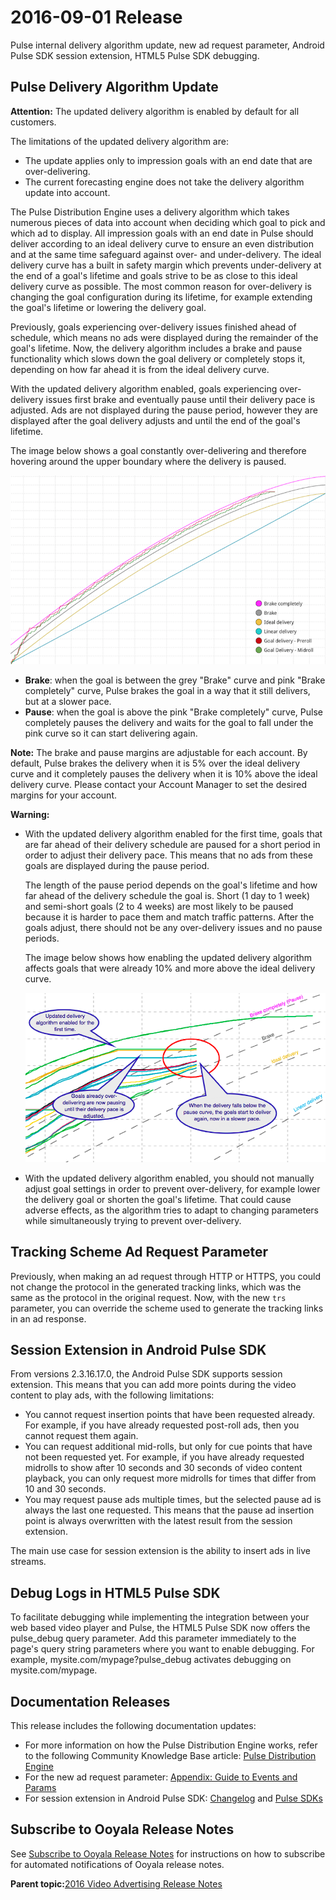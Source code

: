 # 2016-09-01 Release

Pulse internal delivery algorithm update, new ad request parameter, Android Pulse SDK session extension, HTML5 Pulse SDK debugging.

## Pulse Delivery Algorithm Update

**Attention:** The updated delivery algorithm is enabled by default for all customers.

The limitations of the updated delivery algorithm are:

-   The update applies only to impression goals with an end date that are over-delivering.
-   The current forecasting engine does not take the delivery algorithm update into account.

The Pulse Distribution Engine uses a delivery algorithm which takes numerous pieces of data into account when deciding which goal to pick and which ad to display. All impression goals with an end date in Pulse should deliver according to an ideal delivery curve to ensure an even distribution and at the same time safeguard against over- and under-delivery. The ideal delivery curve has a built in safety margin which prevents under-delivery at the end of a goal's lifetime and goals strive to be as close to this ideal delivery curve as possible. The most common reason for over-delivery is changing the goal configuration during its lifetime, for example extending the goal's lifetime or lowering the delivery goal.

Previously, goals experiencing over-delivery issues finished ahead of schedule, which means no ads were displayed during the remainder of the goal's lifetime. Now, the delivery algorithm includes a brake and pause functionality which slows down the goal delivery or completely stops it, depending on how far ahead it is from the ideal delivery curve.

With the updated delivery algorithm enabled, goals experiencing over-delivery issues first brake and eventually pause until their delivery pace is adjusted. Ads are not displayed during the pause period, however they are displayed after the goal delivery adjusts and until the end of the goal's lifetime.

The image below shows a goal constantly over-delivering and therefore hovering around the upper boundary where the delivery is paused.

![Goal delivery graph](image/pulse_delivery_pause_brake_curves.png)

-   **Brake**: when the goal is between the grey "Brake" curve and pink "Brake completely" curve, Pulse brakes the goal in a way that it still delivers, but at a slower pace.
-   **Pause**: when the goal is above the pink "Brake completely" curve, Pulse completely pauses the delivery and waits for the goal to fall under the pink curve so it can start delivering again.

**Note:** The brake and pause margins are adjustable for each account. By default, Pulse brakes the delivery when it is 5% over the ideal delivery curve and it completely pauses the delivery when it is 10% above the ideal delivery curve. Please contact your Account Manager to set the desired margins for your account.

**Warning:**

-   With the updated delivery algorithm enabled for the first time, goals that are far ahead of their delivery schedule are paused for a short period in order to adjust their delivery pace. This means that no ads from these goals are displayed during the pause period.

    The length of the pause period depends on the goal's lifetime and how far ahead of the delivery schedule the goal is. Short \(1 day to 1 week\) and semi-short goals \(2 to 4 weeks\) are most likely to be paused because it is harder to pace them and match traffic patterns. After the goals adjust, there should not be any over-delivery issues and no pause periods.

    The image below shows how enabling the updated delivery algorithm affects goals that were already 10% and more above the ideal delivery curve.

    ![Effects of enabled delivery algorithm update](image/pulse_enabled_delivery_algorithm_update.png)

-   With the updated delivery algorithm enabled, you should not manually adjust goal settings in order to prevent over-delivery, for example lower the delivery goal or shorten the goal's lifetime. That could cause adverse effects, as the algorithm tries to adapt to changing parameters while simultaneously trying to prevent over-delivery.

## Tracking Scheme Ad Request Parameter

Previously, when making an ad request through HTTP or HTTPS, you could not change the protocol in the generated tracking links, which was the same as the protocol in the original request. Now, with the new `trs` parameter, you can override the scheme used to generate the tracking links in an ad response.

## Session Extension in Android Pulse SDK

From versions 2.3.16.17.0, the Android Pulse SDK supports session extension. This means that you can add more points during the video content to play ads, with the following limitations:

-   You cannot request insertion points that have been requested already. For example, if you have already requested post-roll ads, then you cannot request them again.
-   You can request additional mid-rolls, but only for cue points that have not been requested yet. For example, if you have already requested midrolls to show after 10 seconds and 30 seconds of video content playback, you can only request more midrolls for times that differ from 10 and 30 seconds.
-   You may request pause ads multiple times, but the selected pause ad is always the last one requested. This means that the pause ad insertion point is always overwritten with the latest result from the session extension.

The main use case for session extension is the ability to insert ads in live streams.

## Debug Logs in HTML5 Pulse SDK

To facilitate debugging while implementing the integration between your web based video player and Pulse, the HTML5 Pulse SDK now offers the pulse\_debug query parameter. Add this parameter immediately to the page's query string parameters where you want to enable debugging. For example, mysite.com/mypage?pulse\_debug activates debugging on mysite.com/mypage.

## Documentation Releases

This release includes the following documentation updates:

-   For more information on how the Pulse Distribution Engine works, refer to the following Community Knowledge Base article: [Pulse Distribution Engine](http://community.ooyala.com/t5/Adtech-Knowledge-Articles/Pulse-Distribution-Engine/ta-p/8780)
-   For the new ad request parameter: [Appendix: Guide to Events and Params](../ad_serving/dg/validation_appendix.md)
-   For session extension in Android Pulse SDK: [Changelog](http://pulse-sdks.ooyala.com/android_2/latest/changelog/) and [Pulse SDKs](../ad_serving/dg/pulse_sdks_intro.md)

## Subscribe to Ooyala Release Notes

See [Subscribe to Ooyala Release Notes](../../concepts/release_notes_subscribe.md) for instructions on how to subscribe for automated notifications of Ooyala release notes.

**Parent topic:**[2016 Video Advertising Release Notes](../../oadtech/relnotes/adtech_relnotes_2016.md)

